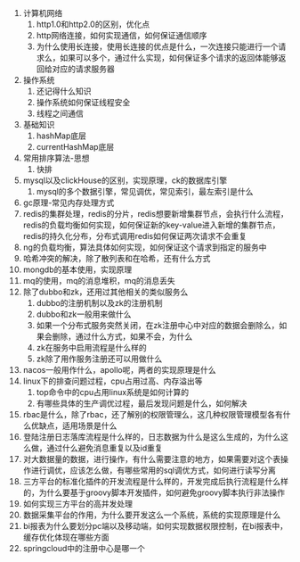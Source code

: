 1. 计算机网络
	1. http1.0和http2.0的区别，优化点
	2. http网络连接，如何实现通信，如何保证通信顺序
	3. 为什么使用长连接，使用长连接的优点是什么，一次连接只能进行一个请求么，如果可以多个，通过什么实现，如何保证多个请求的返回体能够返回给对应的请求服务器
2. 操作系统
	1. 还记得什么知识
	2. 操作系统如何保证线程安全
	3. 线程之间通信
3. 基础知识
	1. hashMap底层
	2. currentHashMap底层
4. 常用排序算法-思想
	1. 快排
5. mysql以及clickHouse的区别，实现原理，ck的数据库引擎
	1. mysql的多个数据引擎，常见调优，常见索引，最左索引是什么
6. gc原理-常见内存处理方式
7. redis的集群处理，redis的分片，redis想要新增集群节点，会执行什么流程，redis的负载均衡如何实现，如何保证新的key-value进入新增的集群节点，redis的持久化分布，分布式调用redis如何保证两次请求不会重复
8. ng的负载均衡，算法具体如何实现，如何保证这个请求到指定的服务中
9. 哈希冲突的解决，除了散列表和在哈希，还有什么方式
10. mongdb的基本使用，实现原理
11. mq的使用，mq的消息堆积，mq的消息丢失
12. 除了dubbo和zk，还用过其他相关的类似服务么
	1. dubbo的注册机制以及zk的注册机制
	2. dubbo和zk一般用来做什么
	3. 如果一个分布式服务突然关闭，在zk注册中心中对应的数据会删除么，如果会删除，通过什么方式，如果不会，为什么
	4. zk在服务中启用流程是什么样的
	5. zk除了用作服务注册还可以用做什么
13. nacos一般用作什么，apollo呢，两者的实现原理是什么
14. linux下的排查问题过程，cpu占用过高、内存溢出等
	1. top命令中的cpu占用linux系统是如何计算的
	2. 有哪些具体的生产调优过程，最后发现问题是什么，如何解决
15. rbac是什么，除了rbac，还了解别的权限管理么，这几种权限管理模型各有什么优缺点，适用场景是什么
16. 登陆注册日志落库流程是什么样的，日志数据为什么是这么生成的，为什么这么做，通过什么避免消息重复以及id重复
17. 对大数据量的数据，进行操作，有什么需要注意的地方，如果需要对这个表操作进行调优，应该怎么做，有哪些常用的sql调优方式，如何进行读写分离
18. 三方平台的标准化插件的开发流程是什么样的，开发完成后执行流程是什么样的，为什么要基于groovy脚本开发插件，如何避免groovy脚本执行非法操作
19. 如何实现三方平台的高并发处理
20. 数据采集平台的作用，为什么要开发这么一个系统，系统的实现原理是什么
21. bi报表为什么要划分pc端以及移动端，如何实现数据权限控制，在bi报表中，缓存优化体现在哪些方面
22. springcloud中的注册中心是哪一个